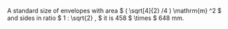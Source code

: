A standard size of envelopes with area
$ ( \sqrt[4]{2} /4 ) \mathrm{m} ^2 $ and sides in ratio
$ 1 : \sqrt{2} , $ it is 458 $ \times $ 648 mm.
